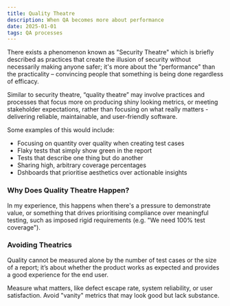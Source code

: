 ```yaml
---
title: Quality Theatre
description: When QA becomes more about performance
date: 2025-01-01
tags: QA processes
---
```


There exists a phenomenon known as "Security Theatre" which is briefly described as practices that create the illusion of security without necessarily making anyone safer; it's more about the "performance" than the practicality – convincing people that something is being done regardless of efficacy.

Similar to security theatre, “quality theatre” may involve practices and processes that focus more on producing shiny looking metrics, or meeting stakeholder expectations, rather than focusing on what really matters - delivering reliable, maintainable, and user-friendly software.

Some examples of this would include:

* Focusing on quantity over quality when creating test cases
* Flaky tests that simply show green in the report
* Tests that describe one thing but do another
* Sharing high, arbitrary coverage percentages
* Dshboards that prioritise aesthetics over actionable insights

### Why Does Quality Theatre Happen?

In my experience, this happens when there's a pressure to demonstrate value, or something that drives prioritising compliance over meaningful testing, such as imposed rigid requirements (e.g. "We need 100% test coverage").

### Avoiding Theatrics

Quality cannot be measured alone by the number of test cases or the size of a report; it’s about whether the product works as expected and provides a good experience for the end user.

Measure what matters, like defect escape rate, system reliability, or user satisfaction. Avoid "vanity" metrics that may look good but lack substance.
 